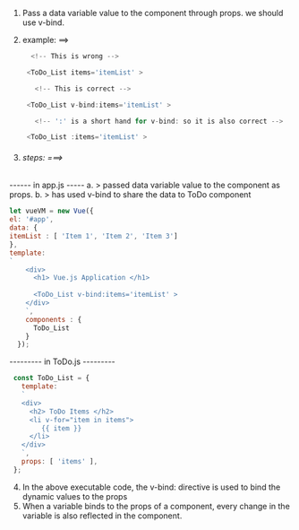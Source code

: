 1. Pass a data variable value to the component through props. we should use v-bind.
2. example: ==>
   ```js
     <!-- This is wrong -->

    <ToDo_List items='itemList' >

      <!-- This is correct -->

    <ToDo_List v-bind:items='itemList' >

      <!-- ':' is a short hand for v-bind: so it is also correct -->

    <ToDo_List :items='itemList' >
    ```

3. ###### steps: ===>
------ in app.js -----
a. > passed data variable value to the component as props.
b. > has used v-bind to share the data to ToDo component
```js
let vueVM = new Vue({
el: '#app',
data: {
itemList : [ 'Item 1', 'Item 2', 'Item 3']
},
template:
`
    <div>
      <h1> Vue.js Application </h1>
      
      <ToDo_List v-bind:items='itemList' >
    </div>
    `,
    components : { 
      ToDo_List
    }
  });
```
 --------- in ToDo.js ---------
```js
 const ToDo_List = {
   template: 
   ` 
   <div>
     <h2> ToDo Items </h2>
     <li v-for="item in items">
        {{ item }}
     </li>
   </div>
   `,
   props: [ 'items' ],
 };
```

4. In the above executable code, the v-bind: directive is used to bind the dynamic values to the props
5. When a variable binds to the props of a component, every change in the variable is also reflected in the component. 
